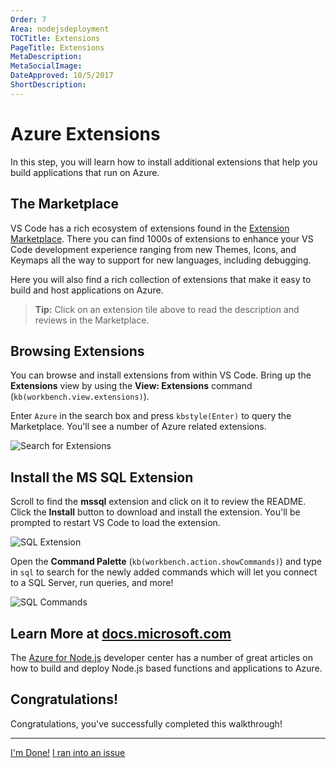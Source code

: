 ```yaml
---
Order: 7
Area: nodejsdeployment
TOCTitle: Extensions
PageTitle: Extensions
MetaDescription:
MetaSocialImage:
DateApproved: 10/5/2017
ShortDescription:
---
```

# Azure Extensions

In this step, you will learn how to install additional extensions that help you build applications that run on Azure.

## The Marketplace

VS Code has a rich ecosystem of extensions found in the [Extension Marketplace](https://marketplace.visualstudio.com/vscode). There you can find 1000s of extensions to enhance your VS Code development experience ranging from new Themes, Icons, and Keymaps all the way to support for new languages, including debugging.

Here you will also find a rich collection of extensions that make it easy to build and host applications on Azure.

<div class="marketplace-extensions-azure-curated"></div>

> **Tip:** Click on an extension tile above to read the description and reviews in the Marketplace.

## Browsing Extensions

You can browse and install extensions from within VS Code. Bring up the **Extensions** view by using the **View: Extensions** command (`kb(workbench.view.extensions)`).

Enter `Azure` in the search box and press `kbstyle(Enter)` to query the Marketplace. You'll see a number of Azure related extensions.

![Search for Extensions](/images/nodejs-deployment/searchforextension.png)

## Install the MS SQL Extension

Scroll to find the **mssql** extension and click on it to review the README. Click the **Install** button to download and install the extension. You'll be prompted to restart VS Code to load the extension.

![SQL Extension](/images/nodejs-deployment/sqlextension.png)

Open the **Command Palette** (`kb(workbench.action.showCommands)`) and type in `sql` to search for the newly added commands which will let you connect to a SQL Server, run queries, and more!

![SQL Commands](/images/nodejs-deployment/sqlcommands.png)

## Learn More at [docs.microsoft.com](https://docs.microsoft.com)

The [Azure for Node.js](https://docs.microsoft.com/en-us/nodejs/azure/?view=azure-node-2.0.0) developer center has a number of great articles on how to build and deploy Node.js based functions and applications to Azure.

## Congratulations!

Congratulations, you've successfully completed this walkthrough!

----

<a class="tutorial-next-btn" href="/docs">I'm Done!</a> <a class="tutorial-feedback-btn" onclick="reportIssue('node-deployment', 'extensions')" href="javascript:void(0)">I ran into an issue</a>